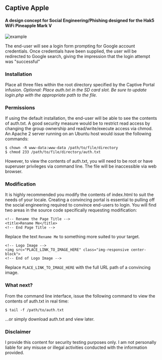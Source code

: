 ## Captive Apple
#### A design concept for Social Engineering/Phishing designed for the Hak5 WiFi Pineapple Mark V
![example](https://github.com/themattbook/captiveapple/blob/master/examples/portal.png)

The end-user will see a login form prompting for Google account credentials. Once credentials have been supplied, the user will be redirected to Google search, giving the impression that the login attempt was "successful"
### Installation
Place all three files within the root directory specified by the Captive Portal infusion. *Optional: Place auth.txt in the SD card slot. Be sure to update login.php with the appropriate path to the file.*
### Permissions
If using the default installation, the end-user will be able to see the contents of auth.txt. A good security measure would be to restrict read access by changing the group ownership and read/write/execute access via chmod. An Apache 2 server running on an Ubuntu host would issue the following commands:
```
$ chown -R www-data:www-data /path/to/file/directory
$ chmod 233 /path/to/file/directory/auth.txt
```
However, to view the contents of auth.txt, you will need to be root or have superuser privileges via command line. The file will be inaccessible via web browser.
### Modification
It is highly recommended you modify the contents of index.html to suit the needs of your locale. Creating a convincing portal is essential to pulling off the social engineering required to convince end-users to login. You will find two areas in the source code specifically requesting modification:
```
<!-- Rename the Page Title -->
<title>Rename Me</title>
<!-- End Page Title -->
```
Replace the text `Rename Me` to something more suited to your target.
```
<!-- Logo Image -->
<img src="PLACE_LINK_TO_IMAGE_HERE" class="img-responsive center-block">
<!-- End of Logo Image -->
```
Replace `PLACE_LINK_TO_IMAGE_HERE` with the full URL path of a convincing image.

### What next?
From the command line interface, issue the following command to view the contents of auth.txt in real time:
```
$ tail -f /path/to/auth.txt
```
...or simply download auth.txt and view later.
### Disclaimer
I provide this content for security testing purposes only. I am not personally liable for any misuse or illegal activities conducted with the information provided.
